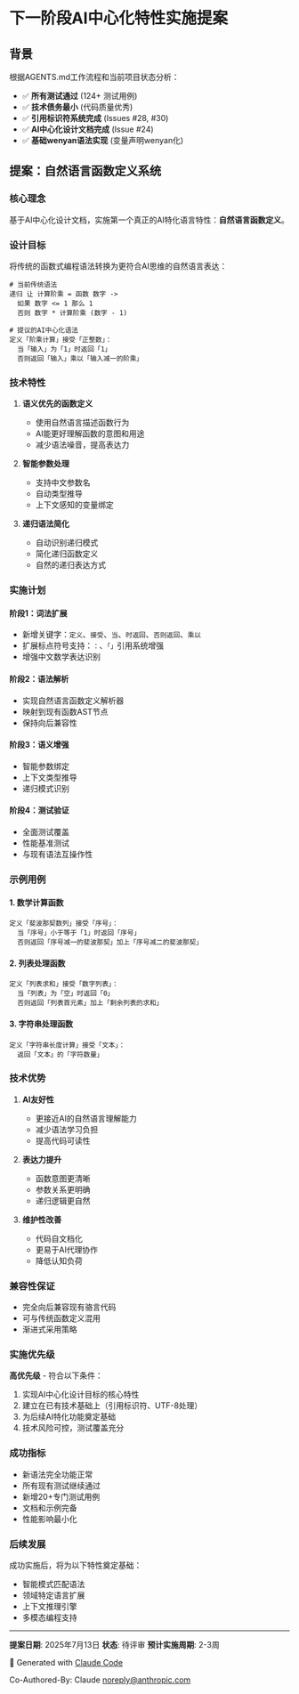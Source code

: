 # 下一阶段AI中心化特性实施提案

## 背景

根据AGENTS.md工作流程和当前项目状态分析：

- ✅ **所有测试通过** (124+ 测试用例)
- ✅ **技术债务最小** (代码质量优秀)
- ✅ **引用标识符系统完成** (Issues #28, #30)
- ✅ **AI中心化设计文档完成** (Issue #24)
- ✅ **基础wenyan语法实现** (变量声明wenyan化)

## 提案：自然语言函数定义系统

### 核心理念

基于AI中心化设计文档，实施第一个真正的AI特化语言特性：**自然语言函数定义**。

### 设计目标

将传统的函数式编程语法转换为更符合AI思维的自然语言表达：

```luoyan
# 当前传统语法
递归 让 计算阶乘 = 函数 数字 ->
  如果 数字 <= 1 那么 1
  否则 数字 * 计算阶乘 (数字 - 1)

# 提议的AI中心化语法
定义「阶乘计算」接受「正整数」：
  当「输入」为「1」时返回「1」
  否则返回「输入」乘以「输入减一的阶乘」
```

### 技术特性

1. **语义优先的函数定义**
   - 使用自然语言描述函数行为
   - AI能更好理解函数的意图和用途
   - 减少语法噪音，提高表达力

2. **智能参数处理**
   - 支持中文参数名
   - 自动类型推导
   - 上下文感知的变量绑定

3. **递归语法简化**
   - 自动识别递归模式
   - 简化递归函数定义
   - 自然的递归表达方式

### 实施计划

#### 阶段1：词法扩展
- 新增关键字：`定义`、`接受`、`当`、`时返回`、`否则返回`、`乘以`
- 扩展标点符号支持：`：`、`「」`引用系统增强
- 增强中文数学表达识别

#### 阶段2：语法解析
- 实现自然语言函数定义解析器
- 映射到现有函数AST节点
- 保持向后兼容性

#### 阶段3：语义增强
- 智能参数绑定
- 上下文类型推导
- 递归模式识别

#### 阶段4：测试验证
- 全面测试覆盖
- 性能基准测试
- 与现有语法互操作性

### 示例用例

#### 1. 数学计算函数
```luoyan
定义「斐波那契数列」接受「序号」：
  当「序号」小于等于「1」时返回「序号」
  否则返回「序号减一的斐波那契」加上「序号减二的斐波那契」
```

#### 2. 列表处理函数
```luoyan
定义「列表求和」接受「数字列表」：
  当「列表」为「空」时返回「0」
  否则返回「列表首元素」加上「剩余列表的求和」
```

#### 3. 字符串处理函数
```luoyan
定义「字符串长度计算」接受「文本」：
  返回「文本」的「字符数量」
```

### 技术优势

1. **AI友好性**
   - 更接近AI的自然语言理解能力
   - 减少语法学习负担
   - 提高代码可读性

2. **表达力提升**
   - 函数意图更清晰
   - 参数关系更明确
   - 递归逻辑更自然

3. **维护性改善**
   - 代码自文档化
   - 更易于AI代理协作
   - 降低认知负荷

### 兼容性保证

- 完全向后兼容现有骆言代码
- 可与传统函数定义混用
- 渐进式采用策略

### 实施优先级

**高优先级** - 符合以下条件：
1. 实现AI中心化设计目标的核心特性
2. 建立在已有技术基础上（引用标识符、UTF-8处理）
3. 为后续AI特化功能奠定基础
4. 技术风险可控，测试覆盖充分

### 成功指标

- 新语法完全功能正常
- 所有现有测试继续通过
- 新增20+专门测试用例
- 文档和示例完备
- 性能影响最小化

### 后续发展

成功实施后，将为以下特性奠定基础：
- 智能模式匹配语法
- 领域特定语言扩展
- 上下文推理引擎
- 多模态编程支持

---

**提案日期**: 2025年7月13日
**状态**: 待评审
**预计实施周期**: 2-3周

🤖 Generated with [Claude Code](https://claude.ai/code)

Co-Authored-By: Claude <noreply@anthropic.com>